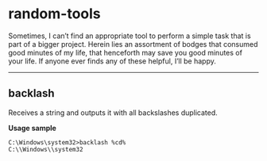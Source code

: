# random-tools
Sometimes, I can’t find an appropriate tool to perform a simple task that is part of a bigger project. Herein lies an assortment of bodges that consumed good minutes of my life, that henceforth may save you good minutes of your life. If anyone ever finds any of these helpful, I’ll be happy.

***

## backlash
Receives a string and outputs it with all backslashes duplicated.



**Usage sample**
```
C:\Windows\system32>backlash %cd%
C:\\Windows\\system32
```
